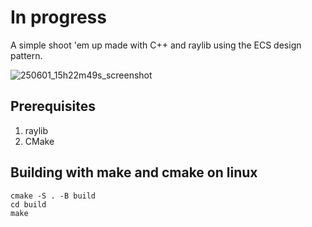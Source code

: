 # In progress
A simple shoot 'em up made with C++ and raylib using the ECS design pattern.

![250601_15h22m49s_screenshot](https://github.com/user-attachments/assets/d587d5a2-d0f2-4643-8d3b-35bdecc0cb7c)

## Prerequisites
1. raylib
2. CMake

## Building with make and cmake on linux
```
cmake -S . -B build
cd build
make
```
